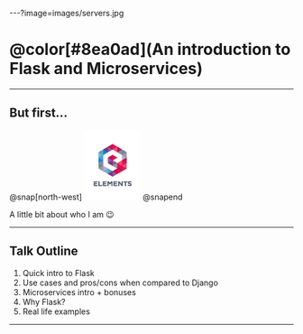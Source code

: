 ---?image=images/servers.jpg

# @color[#8ea0ad](An introduction to Flask and Microservices)

---

## But first...

@snap[north-west]
![](images/logo_1.png)
@snapend


A little bit about who I am :wink:

---

## Talk Outline

1. Quick intro to Flask
2. Use cases and pros/cons when compared to Django
3. Microservices intro + bonuses
4. Why Flask?
5. Real life examples

---
